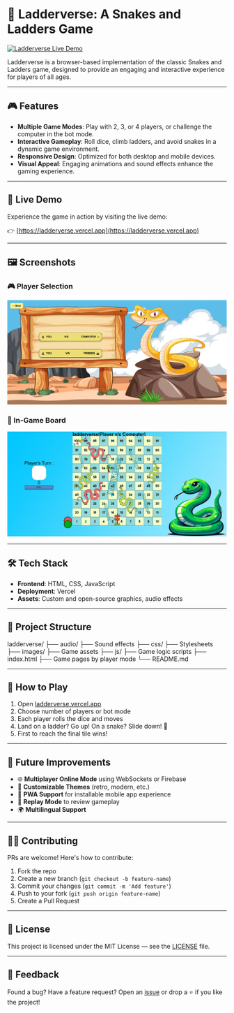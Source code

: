 # 🐍 Ladderverse: A Snakes and Ladders Game

[![Ladderverse Live Demo](https://img.shields.io/badge/Live%20Demo-Click%20Here-brightgreen)](https://ladderverse.vercel.app)

Ladderverse is a browser-based implementation of the classic Snakes and Ladders game, designed to provide an engaging and interactive experience for players of all ages.

---

## 🎮 Features

- **Multiple Game Modes**: Play with 2, 3, or 4 players, or challenge the computer in the bot mode.
- **Interactive Gameplay**: Roll dice, climb ladders, and avoid snakes in a dynamic game environment.
- **Responsive Design**: Optimized for both desktop and mobile devices.
- **Visual Appeal**: Engaging animations and sound effects enhance the gaming experience.

---

## 🚀 Live Demo

Experience the game in action by visiting the live demo:

👉 [https://ladderverse.vercel.app](https://ladderverse.vercel.app)

---

## 🖼️ Screenshots

### 🎮 Player Selection
![Player Selection](https://github.com/hridyansh5492/ladderverse/blob/main/images/Screenshot%202025-04-17%20184141.png)

### 🐍 In-Game Board
![Game Board](https://github.com/hridyansh5492/ladderverse/blob/main/images/Screenshot%202025-04-17%20184340.png)

---

## 🛠️ Tech Stack

- **Frontend**: HTML, CSS, JavaScript
- **Deployment**: Vercel
- **Assets**: Custom and open-source graphics, audio effects

---

## 📂 Project Structure

ladderverse/ 
├── audio/ 
    ├── Sound effects
├── css/
    ├── Stylesheets 
├── images/ 
    ├── Game assets 
├── js/ 
    ├── Game logic scripts 
├── index.html 
├── Game pages by player mode 
└── README.md

----

## 📌 How to Play

1. Open [ladderverse.vercel.app](https://ladderverse.vercel.app)
2. Choose number of players or bot mode
3. Each player rolls the dice and moves
4. Land on a ladder? Go up! On a snake? Slide down! 🐍
5. First to reach the final tile wins!

---

## 🚧 Future Improvements

- 🌐 **Multiplayer Online Mode** using WebSockets or Firebase
- 🎨 **Customizable Themes** (retro, modern, etc.)
- 📱 **PWA Support** for installable mobile app experience
- 🔁 **Replay Mode** to review gameplay
- 🌍 **Multilingual Support**

---

## 🧑‍💻 Contributing

PRs are welcome! Here's how to contribute:

1. Fork the repo
2. Create a new branch (`git checkout -b feature-name`)
3. Commit your changes (`git commit -m 'Add feature'`)
4. Push to your fork (`git push origin feature-name`)
5. Create a Pull Request

---

## 📄 License

This project is licensed under the MIT License — see the [LICENSE](LICENSE) file.

---

## 💬 Feedback

Found a bug? Have a feature request? Open an [issue](https://github.com/hridyansh5492/ladderverse/issues) or drop a ⭐ if you like the project!
